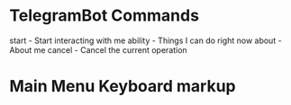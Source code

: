 # TelegramBot Commands
start - Start interacting with me
ability - Things I can do right now
about - About me
cancel - Cancel the current operation

# Main Menu Keyboard markup